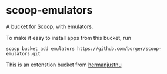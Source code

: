 # scoop-emulators

A bucket for [Scoop](http://scoop.sh), with emulators.

To make it easy to install apps from this bucket, run

    scoop bucket add emulators https://github.com/borger/scoop-emulators.git

This is an extenstion bucket from [hermanjustnu](https://github.com/hermanjustnu/scoop-emulators)
